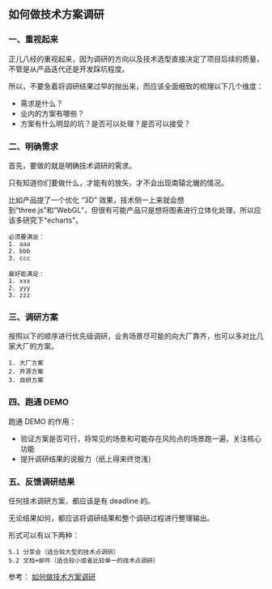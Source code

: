 ## 如何做技术方案调研

### 一、重视起来

正儿八经的重视起来，因为调研的方向以及技术选型直接决定了项目后续的质量，不管是从产品迭代还是开发踩坑程度。

所以，不要急着将调研结果过早的抛出来，而应该全面细致的梳理以下几个维度：

- 需求是什么？
- 业内的方案有哪些？
- 方案有什么明显的坑？是否可以处理？是否可以接受？

### 二、明确需求

首先，要做的就是明确技术调研的需求。

只有知道你们要做什么，才能有的放矢，才不会出现南辕北辙的情况。

比如产品提了一个优化 “3D” 效果，技术侧一上来就会想到“three.js”和“WebGL”，但很有可能产品只是想将图表进行立体化处理，所以应该多研究下“echarts”。

```
必须要满足：
1. aaa
2. bbb
3. ccc

最好能满足：
1. xxx
2. yyy
3. zzz
```

### 三、调研方案

按照以下的顺序进行优先级调研，业务场景尽可能的向大厂靠齐，也可以多对比几家大厂的方案。

```
1. 大厂方案
2. 开源方案
3. 自研方案
```

### 四、跑通 DEMO

跑通 DEMO 的作用：

- 验证方案是否可行，将常见的场景和可能存在风险点的场景跑一遍，关注核心功能
- 提升调研结果的说服力（纸上得来终觉浅）

### 五、反馈调研结果

任何技术调研方案，都应该是有 deadline 的。

无论结果如何，都应该将调研结果和整个调研过程进行整理输出。

形式可以有以下两种：

```
5.1 分享会（适合较大型的技术点调研）
5.2 文档+邮件（适合较小或者比较单一的技术点调研）
```

参考：
<a href="https://blog.lishunyang.com/2021/08/how-to-investigate-technical-solutions.html" target="_blank">如何做技术方案调研</a>
